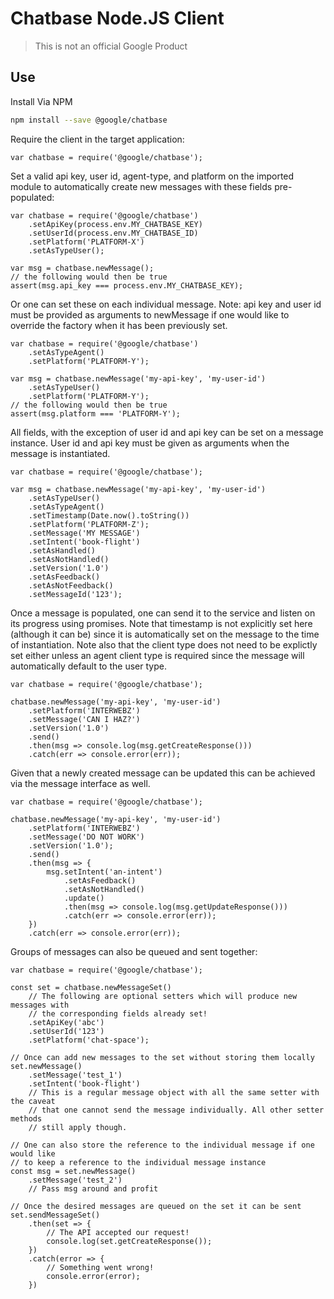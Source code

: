 # Chatbase Node.JS Client
> This is not an official Google Product

## Use

Install Via NPM

```sh
npm install --save @google/chatbase
```

Require the client in the target application:

```JS
var chatbase = require('@google/chatbase');
```

Set a valid api key, user id, agent-type, and platform on the imported module to automatically create new messages with these fields pre-populated:

```JS
var chatbase = require('@google/chatbase')
	.setApiKey(process.env.MY_CHATBASE_KEY)
	.setUserId(process.env.MY_CHATBASE_ID)
	.setPlatform('PLATFORM-X')
	.setAsTypeUser();
	
var msg = chatbase.newMessage();
// the following would then be true
assert(msg.api_key === process.env.MY_CHATBASE_KEY);
```

Or one can set these on each individual message. Note: api key and user id must be provided as arguments to newMessage if one would like to override the factory when it has been previously set.

```JS
var chatbase = require('@google/chatbase')
	.setAsTypeAgent()
	.setPlatform('PLATFORM-Y');
	
var msg = chatbase.newMessage('my-api-key', 'my-user-id')
	.setAsTypeUser()
	.setPlatform('PLATFORM-Y');
// the following would then be true
assert(msg.platform === 'PLATFORM-Y');
```

All fields, with the exception of user id and api key can be set on a message instance. User id and api key must be given as arguments when the message is instantiated.

```JS
var chatbase = require('@google/chatbase');
	
var msg = chatbase.newMessage('my-api-key', 'my-user-id')
	.setAsTypeUser()
	.setAsTypeAgent()
	.setTimestamp(Date.now().toString())
	.setPlatform('PLATFORM-Z');
	.setMessage('MY MESSAGE')
	.setIntent('book-flight')
	.setAsHandled()
	.setAsNotHandled()
	.setVersion('1.0')
	.setAsFeedback()
	.setAsNotFeedback()
	.setMessageId('123');
```

Once a message is populated, one can send it to the service and listen on its progress using promises. Note that timestamp is not explicitly set here (although it can be) since it is automatically set on the message to the time of instantiation. Note also that the client type does not need to be explictly set either unless an agent client type is required since the message will automatically default to the user type.

```JS
var chatbase = require('@google/chatbase');

chatbase.newMessage('my-api-key', 'my-user-id')
	.setPlatform('INTERWEBZ')
	.setMessage('CAN I HAZ?')
	.setVersion('1.0')
	.send()
	.then(msg => console.log(msg.getCreateResponse()))
	.catch(err => console.error(err));
```

Given that a newly created message can be updated this can be achieved via the message interface as well.

```JS
var chatbase = require('@google/chatbase');

chatbase.newMessage('my-api-key', 'my-user-id')
	.setPlatform('INTERWEBZ')
	.setMessage('DO NOT WORK')
	.setVersion('1.0');
	.send()
	.then(msg => {
		msg.setIntent('an-intent')
			.setAsFeedback()
			.setAsNotHandled()
			.update()
			.then(msg => console.log(msg.getUpdateResponse()))
			.catch(err => console.error(err));
	})
	.catch(err => console.error(err));
```

Groups of messages can also be queued and sent together:

```JS
var chatbase = require('@google/chatbase');

const set = chatbase.newMessageSet()
	// The following are optional setters which will produce new messages with
	// the corresponding fields already set!
	.setApiKey('abc')
	.setUserId('123')
	.setPlatform('chat-space');

// Once can add new messages to the set without storing them locally
set.newMessage()
	.setMessage('test_1')
	.setIntent('book-flight')
	// This is a regular message object with all the same setter with the caveat
	// that one cannot send the message individually. All other setter methods
	// still apply though.

// One can also store the reference to the individual message if one would like
// to keep a reference to the individual message instance
const msg = set.newMessage()
	.setMessage('test_2')
	// Pass msg around and profit

// Once the desired messages are queued on the set it can be sent
set.sendMessageSet()
	.then(set => {
		// The API accepted our request!
		console.log(set.getCreateResponse());
	})
	.catch(error => {
		// Something went wrong!
		console.error(error);
	})
```
